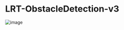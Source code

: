# LRT-ObstacleDetection-v3
![image](https://user-images.githubusercontent.com/75744598/197412006-23e22b3a-823c-4956-ab6f-3a04f249adf9.png)
